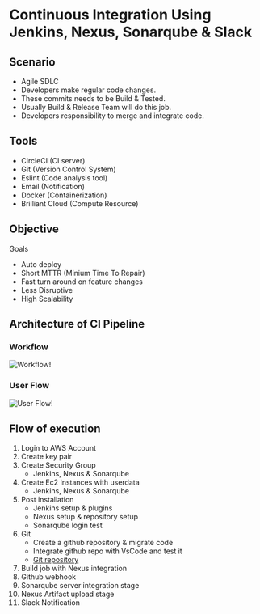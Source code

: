 # Continuous Integration Using Jenkins, Nexus, Sonarqube & Slack

## Scenario

- Agile SDLC
- Developers make regular code changes.
- These commits needs to be Build & Tested.
- Usually Build & Release Team will do this job.
- Developers responsibility to merge and integrate code.

## Tools

- CircleCI (CI server)
- Git (Version Control System)
- Eslint (Code analysis tool)
- Email (Notification)
- Docker (Containerization)
- Brilliant Cloud (Compute Resource)

## Objective

Goals

- Auto deploy
- Short MTTR (Minium Time To Repair)
- Fast turn around on feature changes
- Less Disruptive
- High Scalability

## Architecture of CI Pipeline

### Workflow

![Workflow!](images/workflow.png)

### User Flow

![User Flow!](images/userflow.jpg)

## Flow of execution

1. Login to AWS Account
2. Create key pair
3. Create Security Group
   - Jenkins, Nexus & Sonarqube
4. Create Ec2 Instances with userdata
   - Jenkins, Nexus & Sonarqube
5. Post installation
   - Jenkins setup & plugins
   - Nexus setup & repository setup
   - Sonarqube login test
6. Git
   - Create a github repository & migrate code
   - Integrate github repo with VsCode and test it
   - [Git repository](https://github.com/nizam754/vprociproject)
7. Build job with Nexus integration
8. Github webhook
9. Sonarqube server integration stage
10. Nexus Artifact upload stage
11. Slack Notification
